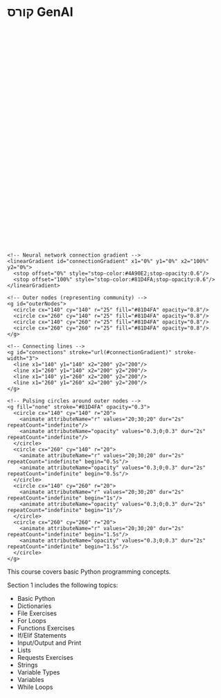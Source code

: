 # קורס GenAI

<svg xmlns="http://www.w3.org/2000/svg" viewBox="0 0 400 400">
  <!-- Background circle with gradient -->
  <defs>
    <linearGradient id="bgGradient" x1="0%" y1="0%" x2="100%" y2="100%">
      <stop offset="0%" style="stop-color:#4A90E2;stop-opacity:0.2"/>
      <stop offset="100%" style="stop-color:#81D4FA;stop-opacity:0.3"/>
    </linearGradient>
    
    <!-- Neural network connection gradient -->
    <linearGradient id="connectionGradient" x1="0%" y1="0%" x2="100%" y2="0%">
      <stop offset="0%" style="stop-color:#4A90E2;stop-opacity:0.6"/>
      <stop offset="100%" style="stop-color:#81D4FA;stop-opacity:0.6"/>
    </linearGradient>
  </defs>

  <!-- Main background circle -->
  <circle cx="200" cy="200" r="190" fill="url(#bgGradient)" />
  
  <!-- Neural network nodes and connections -->
  <g id="neuralNetwork">
    <!-- Central node (representing AI) -->
    <circle cx="200" cy="200" r="40" fill="#4A90E2" opacity="0.9">
      <animate attributeName="r" values="40;42;40" dur="3s" repeatCount="indefinite"/>
    </circle>
    
    <!-- Outer nodes (representing community) -->
    <g id="outerNodes">
      <circle cx="140" cy="140" r="25" fill="#81D4FA" opacity="0.8"/>
      <circle cx="260" cy="140" r="25" fill="#81D4FA" opacity="0.8"/>
      <circle cx="140" cy="260" r="25" fill="#81D4FA" opacity="0.8"/>
      <circle cx="260" cy="260" r="25" fill="#81D4FA" opacity="0.8"/>
    </g>
    
    <!-- Connecting lines -->
    <g id="connections" stroke="url(#connectionGradient)" stroke-width="3">
      <line x1="140" y1="140" x2="200" y2="200"/>
      <line x1="260" y1="140" x2="200" y2="200"/>
      <line x1="140" y1="260" x2="200" y2="200"/>
      <line x1="260" y1="260" x2="200" y2="200"/>
    </g>
    
    <!-- Pulsing circles around outer nodes -->
    <g fill="none" stroke="#81D4FA" opacity="0.3">
      <circle cx="140" cy="140" r="20">
        <animate attributeName="r" values="20;30;20" dur="2s" repeatCount="indefinite"/>
        <animate attributeName="opacity" values="0.3;0;0.3" dur="2s" repeatCount="indefinite"/>
      </circle>
      <circle cx="260" cy="140" r="20">
        <animate attributeName="r" values="20;30;20" dur="2s" repeatCount="indefinite" begin="0.5s"/>
        <animate attributeName="opacity" values="0.3;0;0.3" dur="2s" repeatCount="indefinite" begin="0.5s"/>
      </circle>
      <circle cx="140" cy="260" r="20">
        <animate attributeName="r" values="20;30;20" dur="2s" repeatCount="indefinite" begin="1s"/>
        <animate attributeName="opacity" values="0.3;0;0.3" dur="2s" repeatCount="indefinite" begin="1s"/>
      </circle>
      <circle cx="260" cy="260" r="20">
        <animate attributeName="r" values="20;30;20" dur="2s" repeatCount="indefinite" begin="1.5s"/>
        <animate attributeName="opacity" values="0.3;0;0.3" dur="2s" repeatCount="indefinite" begin="1.5s"/>
      </circle>
    </g>
  </g>

  <!-- Small decorative elements -->
  <g id="decorativeElements" fill="#4A90E2" opacity="0.4">
    <circle cx="200" cy="120" r="5"/>
    <circle cx="200" cy="280" r="5"/>
    <circle cx="120" cy="200" r="5"/>
    <circle cx="280" cy="200" r="5"/>
  </g>
</svg>

This course covers basic Python programming concepts.

Section 1 includes the following topics:
- Basic Python
- Dictionaries
- File Exercises
- For Loops
- Functions Exercises
- If/Elif Statements
- Input/Output and Print
- Lists
- Requests Exercises
- Strings
- Variable Types
- Variables
- While Loops
